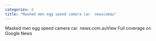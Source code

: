 ```yaml
---
categories: d
title: "Masked men egg speed camera car  newscomau"
---
```

Masked men egg speed camera car&nbsp;&nbsp;news.com.auView Full coverage on Google News